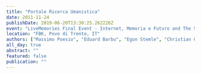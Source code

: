 ```yaml
---
title: "Portale Ricerca Umanistica"
date: 2011-11-24
publishDate: 2019-06-20T13:30:25.262226Z
event: "LiveMemories Final Event - Internet, Memoria e Futuro and The Semantic Way"
location: "FBK, Povo di Trento, IT"
authors: ["Massimo Poesio", "Eduard Barbu", "Egon Stemle", "Christian Girardi"]
all_day: true
abstract: ""
featured: false
publication: ""
---
```


